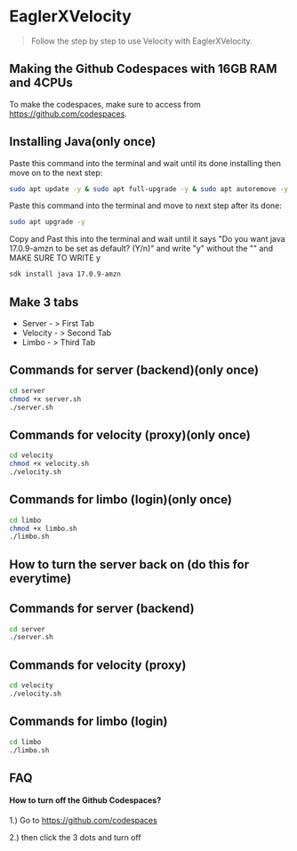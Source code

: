 # EaglerXVelocity
> Follow the step by step to use Velocity with EaglerXVelocity.

## Making the Github Codespaces with 16GB RAM and 4CPUs
To make the codespaces, make sure to access from https://github.com/codespaces.

## Installing Java(only once)
Paste this command into the terminal and wait until its done installing then move on to the next step:
```bash
sudo apt update -y & sudo apt full-upgrade -y & sudo apt autoremove -y & sudo apt auto-clean -y
```
Paste this command into the terminal and move to next step after its done:
```bash
sudo apt upgrade -y
```
Copy and Past this into the terminal and wait until it says "Do you want java 17.0.9-amzn to be set as default? (Y/n)" and write "y" without the "" and MAKE SURE TO WRITE y
```bash
sdk install java 17.0.9-amzn
```

## Make 3 tabs
* Server - > First Tab
* Velocity - > Second Tab
* Limbo - > Third Tab

## Commands for server (backend)(only once)
```bash
cd server
chmod +x server.sh
./server.sh
```
## Commands for velocity (proxy)(only once)
```bash
cd velocity
chmod +x velocity.sh
./velocity.sh
```
## Commands for limbo (login)(only once)
```bash
cd limbo
chmod +x limbo.sh
./limbo.sh
```
## How to turn the server back on (do this for everytime)
## Commands for server (backend)
```bash
cd server
./server.sh
```
## Commands for velocity (proxy)
```bash
cd velocity
./velocity.sh
```
## Commands for limbo (login)
```bash
cd limbo
./limbo.sh
```
## FAQ

#### How to turn off the Github Codespaces?

1.) Go to https://github.com/codespaces

2.) then click the 3 dots and turn off

